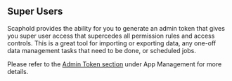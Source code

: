## Super Users

Scaphold provides the ability for you to generate an admin token that gives you super user access that supercedes all permission rules and access controls.
This is a great tool for importing or exporting data, any one-off data management tasks that need to be done, or scheduled jobs.

Please refer to the [Admin Token section](/app-management/admin-tokens/) under App Management for more details.